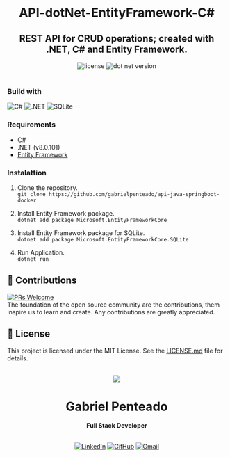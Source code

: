 <h1 align="center">
  <strong>API-dotNet-EntityFramework-C#</strong>
</h1>

<h2 align="center">
  REST API for CRUD operations; created with .NET, C# and Entity Framework.
</h2>

<div align="center">
  <img src="https://img.shields.io/github/license/gabrielpenteado/api-dotnet-ef-csharp?style=flat-square&color=informational" alt="license"/>

  <img src="https://img.shields.io/static/v1?label=.Net&message=8.0.101&color=informational&style=flat-square" alt="dot net version">
</div>

<br>

### Build with

![C#](https://img.shields.io/badge/C%23-239120?style=for-the-badge&logo=csharp&logoColor=white)
![.NET](https://img.shields.io/badge/.NET-512BD4?style=for-the-badge&logo=dotnet&logoColor=white)
![SQLite](https://img.shields.io/badge/Sqlite-003B57?style=for-the-badge&logo=sqlite&logoColor=white)

### Requirements

- C# 
- .NET (v8.0.101)
- [Entity Framework](https://www.nuget.org/packages/Microsoft.EntityFrameworkCore)

### Instalattion

1. Clone the repository.<br>
   `git clone https://github.com/gabrielpenteado/api-java-springboot-docker`

2. Install Entity Framework package.<br>
   `dotnet add package Microsoft.EntityFrameworkCore`

3. Install Entity Framework package for SQLite.<br>
   `dotnet add package Microsoft.EntityFrameworkCore.SQLite`

4. Run Application.<br>
   `dotnet run`
   <br>

## 🤝 Contributions

[![PRs Welcome](https://img.shields.io/badge/PRs-welcome-brightgreen.svg?style=flat-square)](http://makeapullrequest.com)<br>
The foundation of the open source community are the contributions, them inspire us to learn and create. Any contributions are greatly appreciated.

## 📄 License

This project is licensed under the MIT License. See the [LICENSE.md](https://github.com/gabrielpenteado/api-dotnet-ef-csharp/blob/main/LICENSE.md) file for details.
<br>
<br>

<div align="center">
  <img src="https://images.weserv.nl/?url=avatars.githubusercontent.com/u/63300269?v=4&h=100&w=100&fit=cover&mask=circle&maxage=7d" />
  <h1>Gabriel Penteado</h1>
  <strong>Full Stack Developer</strong>
  <br/>
  <br/>

[![LinkedIn](https://img.shields.io/badge/LinkedIn-0077B5?style=for-the-badge&logo=linkedin&logoColor=white)](https://www.linkedin.com/in/gabriel-penteado)
[![GitHub](https://img.shields.io/badge/GitHub-100000?style=for-the-badge&logo=github&logoColor=white)](https://github.com/gabrielpenteado)
[![Gmail](https://img.shields.io/badge/gabripenteado@gmail.com-D14836?style=for-the-badge&logo=gmail&logoColor=white)](mailto:gabripenteado@gmail.com)
<br />
<br />

</div>